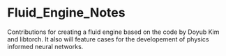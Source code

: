 # Fluid_Engine_Notes
 
Contributions for creating a fluid engine based on the code by Doyub Kim and libtorch.
It also will feature cases for the developement of physics informed neural networks.


